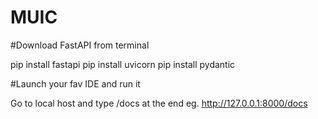 # MUIC

#Download FastAPI from terminal

pip install fastapi
pip install uvicorn
pip install pydantic

#Launch your fav IDE and run it

Go to local host and type /docs at the end
eg. 
 http://127.0.0.1:8000/docs
